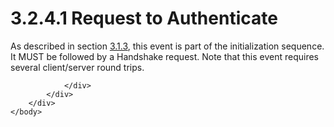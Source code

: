 <html dir="LTR" xmlns:mshelp="http://msdn.microsoft.com/mshelp" xmlns:ddue="http://ddue.schemas.microsoft.com/authoring/2003/5" xmlns:xlink="http://www.w3.org/1999/xlink" xmlns:tool="http://www.microsoft.com/tooltip">
    <head>
        <meta http-equiv="Content-Type" content="text/html; CHARSET=utf-8"></meta>
        <meta name="save" content="history"></meta>
        <title>3.2.4.1 Request to Authenticate</title>
        <xml>
            <mshelp:toctitle title="3.2.4.1 Request to Authenticate"></mshelp:toctitle>
            <mshelp:rltitle title="[MS-SSAS8]: Request to Authenticate"></mshelp:rltitle>
            <mshelp:keyword index="A" term="ae03020a-f425-4e13-a3ca-9892d0398317"></mshelp:keyword>
            <mshelp:attr name="DCSext.ContentType" value="open specification"></mshelp:attr>
            <mshelp:attr name="AssetID" value="ae03020a-f425-4e13-a3ca-9892d0398317"></mshelp:attr>
            <mshelp:attr name="TopicType" value="kbRef"></mshelp:attr>
            <mshelp:attr name="DCSext.Title" value="[MS-SSAS8]: Request to Authenticate" />
        </xml>
    </head>
    <body>
        <div id="header">
            <h1 class="heading">3.2.4.1 Request to Authenticate</h1>
        </div>
        <div id="mainSection">
            <div id="mainBody">
                <div id="allHistory" class="saveHistory"></div>
                <div id="sectionSection0" class="section" name="collapseableSection">
                    

<p>As described in section <a href="ee71829d-94af-40f5-bb94-28853b01af4c.htm">3.1.3</a>, this event is part
of the initialization sequence. It MUST be followed by a Handshake request.
Note that this event requires several client/server round trips.</p>


                </div>
            </div>
        </div>
    </body>
</html>